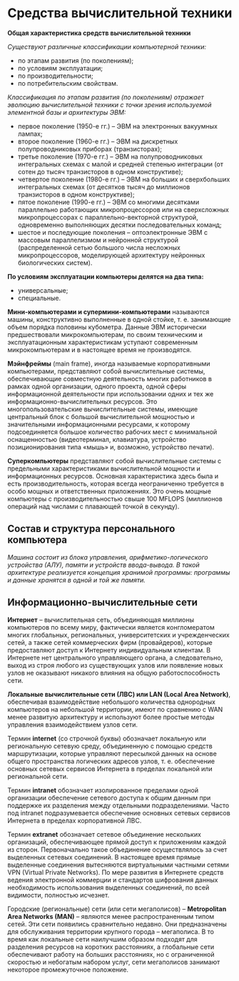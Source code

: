  <H1>Средства вычислительной техники</h2>
 
**Общая характеристика средств вычислительной техники**

*Существуют различные классификации компьютерной техники:*

- 	по этапам развития (по поколениям);
- 	по условиям эксплуатации;
- 	по производительности;
- 	по потребительским свойствам.

*Классификация по этапам развития (по поколениям) отражает эволюцию вычислительной техники с точки зрения используемой элементной базы и архитектуры ЭВМ:*

- 	первое поколение (1950-е гг.) – ЭВМ на электронных вакуумных лампах;
- 	второе поколение (1960-е гг.) – ЭВМ на дискретных полупроводниковых приборах (транзисторах);
- 	третье поколение (1970-е гг.) – ЭВМ на полупроводниковых интегральных схемах с малой и средней степенью интеграции (от сотен до тысяч транзисторов в одном конструктиве);
- 	четвертое поколение (1980-е гг.) – ЭВМ на больших и сверхбольших интегральных схемах (от десятков тысяч до миллионов транзисторов в одном конструктиве);
- 	пятое поколение (1990-е гг.) – ЭВМ со многими десятками параллельно работающих микропроцессоров или на сверхсложных микропроцессорах с параллельно-векторной структурой, одновременно выполняющих десятки последовательных команд;
- 	шестое и последующие поколения – оптоэлектронные ЭВМ с массовым параллелизмом и нейронной структурой (распределенной сетью большого числа несложных микропроцессоров, моделирующей архитектуру нейронных биологических систем).

**По условиям эксплуатации компьютеры делятся на два типа:**

- 	универсальные;
- 	специальные.

**Мини-компьютерами и супермини-компьютерами** называются машины, конструктивно выполненные в одной стойке, т. е. занимающие объем порядка половины кубометра. Данные ЭВМ исторически предшествовали микрокомпьютерам, по своим техническим и эксплуатационным характеристикам уступают современным микрокомпьютерам и в настоящее время не производятся.

**Мэйнфреймы** (main frame), иногда называемые корпоративными компьютерами, представляют собой вычислительные системы, обеспечивающие совместную деятельность многих работников в рамках одной организации, одного проекта, одной сферы информационной деятельности при использовании одних и тех же информационно-вычислительных ресурсов. Это многопользовательские вычислительные системы, имеющие центральный блок с большой вычислительной мощностью и значительными информационными ресурсами, к которому подсоединяется большое количество рабочих мест с минимальной оснащенностью (видеотерминал, клавиатура, устройство позиционирования типа «мышь» и, возможно, устройство печати).

**Суперкомпьютеры** представляют собой вычислительные системы с предельными характеристиками вычислительной мощности и информационных ресурсов. Основная характеристика здесь была и есть производительность, которая всегда неограниченно требуется в особо мощных и ответственных приложениях. Это очень мощные компьютеры с производительностью свыше 100 MFLOPS (миллионов операций над числами с плавающей точкой в секунду).

<h2>Состав и структура персонального компьютера</h2>

*Машина состоит из блока управления, арифметико-логического устройства (АЛУ), памяти и устройств ввода-вывода. В такой архитектуре реализуется концепция хранимой программы: программы и данные хранятся в одной и той же памяти.*

<H2>Информационно-вычислительные сети</H2>

**Интернет** – вычислительная сеть, объединяющая миллионы компьютеров по всему миру, фактически является конгломератом многих глобальных, региональных, университетских и учрежденческих сетей, а также сетей коммерческих фирм (провайдеров), которые предоставляют доступ к Интернету индивидуальным клиентам. В Интернете нет центрального управляющего органа, а следовательно, выход из строя любого из существующих узлов или появление новых узлов не оказывают никакого влияния на общую работоспособность сети.

**Локальные вычислительные сети (ЛВС) или LAN (Local Area Network)**, обеспечивая взаимодействие небольшого количества однородных компьютеров на небольшой территории, имеют по сравнению с WAN менее развитую архитектуру и используют более простые методы управления взаимодействием узлов сети.

Термин **internet** (со строчной буквы) обозначает локальную или региональную сетевую среду, объединенную с помощью средств маршрутизации, которые управляют пересылкой данных на основе общего пространства логических адресов узлов, т. е. обеспечение основных сетевых сервисов Интернета в пределах локальной или региональной сети.

Термин **intranet** обозначает изолированное пределами одной организации обеспечение сетевого доступа к общим данным при поддержке их разделения между отдельными подразделениями. Часто под intranet подразумевается обеспечение основных сетевых сервисов Интернета в пределах корпоративной ЛВС.

Термин **extranet** обозначает сетевое объединение нескольких организаций, обеспечивающее прямой доступ к приложениям каждой из сторон. Первоначально такое объединение осуществлялось за счет выделенных сетевых соединений. В настоящее время прямые выделенные соединения вытесняются виртуальными частными сетями VPN (Virtual Private Networks). По мере развития в Интернете средств ведения электронной коммерции и стандартов шифрования данных необходимость использования выделенных соединений, по всей видимости, полностью исчезнет.

Городские (региональные) сети (или сети мегаполисов) – **Metropolitan Area Networks (MAN)** – являются менее распространенным типом сетей. Эти сети появились сравнительно недавно. Они предназначены для обслуживания территории крупного города – мегаполиса. В то время как локальные сети наилучшим образом подходят для разделения ресурсов на коротких расстояниях, а глобальные сети обеспечивают работу на больших расстояниях, но с ограниченной скоростью и небогатым набором услуг, сети мегаполисов занимают некоторое промежуточное положение. 
